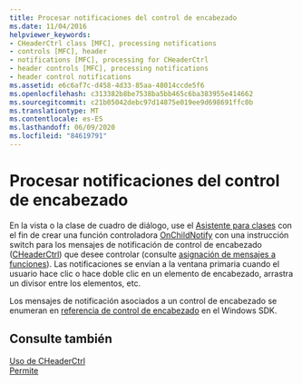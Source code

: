 ```yaml
---
title: Procesar notificaciones del control de encabezado
ms.date: 11/04/2016
helpviewer_keywords:
- CHeaderCtrl class [MFC], processing notifications
- controls [MFC], header
- notifications [MFC], processing for CHeaderCtrl
- header controls [MFC], processing notifications
- header control notifications
ms.assetid: e6c6af7c-d458-4d33-85aa-48014ccde5f6
ms.openlocfilehash: c313382b8be7538ba5bb465c6ba383955e414662
ms.sourcegitcommit: c21b05042debc97d14875e019ee9d698691ffc0b
ms.translationtype: MT
ms.contentlocale: es-ES
ms.lasthandoff: 06/09/2020
ms.locfileid: "84619791"
---
```

# <a name="processing-header-control-notifications"></a>Procesar notificaciones del control de encabezado

En la vista o la clase de cuadro de diálogo, use el [Asistente para clases](reference/mfc-class-wizard.md) con el fin de crear una función controladora [OnChildNotify](reference/cwnd-class.md#onchildnotify) con una instrucción switch para los mensajes de notificación de control de encabezado ([CHeaderCtrl](reference/cheaderctrl-class.md)) que desee controlar (consulte [asignación de mensajes a funciones](reference/mapping-messages-to-functions.md)). Las notificaciones se envían a la ventana primaria cuando el usuario hace clic o hace doble clic en un elemento de encabezado, arrastra un divisor entre los elementos, etc.

Los mensajes de notificación asociados a un control de encabezado se enumeran en [referencia de control de encabezado](/windows/win32/controls/header-control-reference) en el Windows SDK.

## <a name="see-also"></a>Consulte también

[Uso de CHeaderCtrl](using-cheaderctrl.md)<br/>
[Permite](controls-mfc.md)
